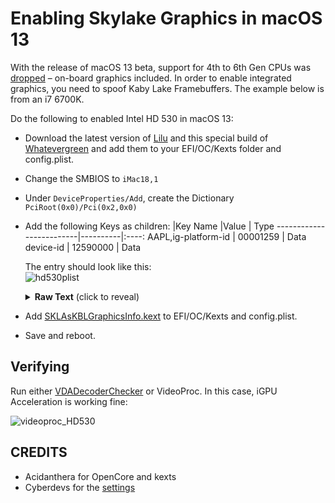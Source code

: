 # Enabling Skylake Graphics in macOS 13
With the release of macOS 13 beta, support for 4th to 6th Gen CPUs was [dropped](https://github.com/dortania/OpenCore-Legacy-Patcher/issues/998) – on-board graphics included. In order to enable integrated graphics, you need to spoof Kaby Lake Framebuffers. The example below is from an i7 6700K.

Do the following to enabled Intel HD 530 in macOS 13: 

- Download the latest version of [Lilu](https://dortania.github.io/builds/?product=Lilu&viewall=true) and this special build of [Whatevergreen](https://github.com/acidanthera/WhateverGreen/actions/runs/2495481119) and add them to your EFI/OC/Kexts folder and config.plist.
- Change the SMBIOS to `iMac18,1`
- Under `DeviceProperties/Add`, create the Dictionary `PciRoot(0x0)/Pci(0x2,0x0)`
- Add the following Keys as children:
	|Key Name                |Value     | Type
	-------------------------|----------|:----:
	AAPL,ig-platform-id      | 00001259 | Data
	device-id                | 12590000 | Data
	
	The entry should look like this:</br>![hd530plist](https://user-images.githubusercontent.com/76865553/174105880-d3261daa-cfa4-4732-acaf-5adbc85018a9.png)
	<details>
	<summary><strong>Raw Text</strong> (click to reveal)</summary>
	
	```swift
	<key>Add</key>
	<dict>
		<key>PciRoot(0x0)/Pci(0x2,0x0)</key>
		<dict>
			<key>AAPL,ig-platform-id</key>
			<data>
			AAASWQ==
			</data>
			<key>device-id</key>
			<data>
			ElkAAA==
			</data>
		</dict>
	...
	```	
	</details>
- Add [SKLAsKBLGraphicsInfo.kext](https://github.com/Lorys89/OC-Little-Translated/raw/main/11_Graphics/iGPU/SKLAsKBLGraphicsInfo.kext.zip) to EFI/OC/Kexts and config.plist.
- Save and reboot.

## Verifying
Run either [VDADecoderChecker](https://i.applelife.ru/2019/05/451893_10.12_VDADecoderChecker.zip) or VideoProc. In this case, iGPU Acceleration is working fine:

![videoproc_HD530](https://user-images.githubusercontent.com/76865553/174106261-050c342d-66f9-4f98-b63c-c4bbea3f7f28.png)

## CREDITS
- Acidanthera for OpenCore and kexts
- Cyberdevs for the [settings](https://www.insanelymac.com/forum/topic/351969-pre-release-macos-ventura/?do=findComment&comment=2785675)
